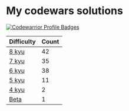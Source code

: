 # My codewars solutions

[![Codewarrior Profile Badges](https://www.codewars.com/users/Unvares/badges/large)](https://www.codewars.com/users/Unvares)

| Difficulty                                                     | Count  |
| -------------------------------------------------------------- | ------ |
| [8 kyu](https://github.com/Unvares/codewars/tree/master/8-kyu) |   42   |
| [7 kyu](https://github.com/Unvares/codewars/tree/master/7-kyu) |   35   |
| [6 kyu](https://github.com/Unvares/codewars/tree/master/6-kyu) |   38   |
| [5 kyu](https://github.com/Unvares/codewars/tree/master/5-kyu) |   11   |
| [4 kyu](https://github.com/Unvares/codewars/tree/master/4-kyu) |    2   |
| [Beta](https://github.com/Unvares/codewars/tree/master/Beta)   |    1   |
